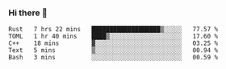 ### Hi there 👋

<!--
**berkus/berkus** is a ✨ _special_ ✨ repository because its `README.md` (this file) appears on your GitHub profile.

Here are some ideas to get you started:

- 🔭 I’m currently working on ...
- 🌱 I’m currently learning ...
- 👯 I’m looking to collaborate on ...
- 🤔 I’m looking for help with ...
- 💬 Ask me about ...
- 📫 How to reach me: ...
- 😄 Pronouns: ...
- ⚡ Fun fact: ...
-->

<!--START_SECTION:waka-->
```text
Rust   7 hrs 22 mins   ███████████████████▒░░░░░   77.57 % 
TOML   1 hr 40 mins    ████▒░░░░░░░░░░░░░░░░░░░░   17.60 % 
C++    18 mins         ▓░░░░░░░░░░░░░░░░░░░░░░░░   03.25 % 
Text   5 mins          ▒░░░░░░░░░░░░░░░░░░░░░░░░   00.94 % 
Bash   3 mins          ░░░░░░░░░░░░░░░░░░░░░░░░░   00.59 % 
```
<!--END_SECTION:waka-->
